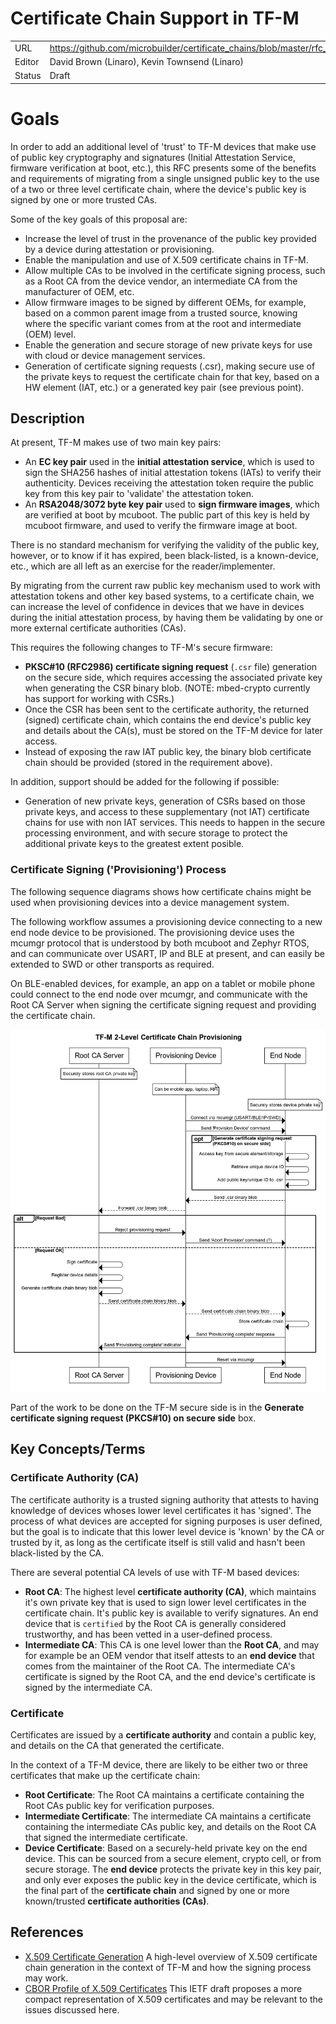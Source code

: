 # Certificate Chain Support in TF-M

|      |                                                          |
|:---- | -------------------------------------------------------- |
| URL | https://github.com/microbuilder/certificate_chains/blob/master/rfc_tfm.md |
| Editor | David Brown (Linaro), Kevin Townsend (Linaro) |
| Status | Draft |

# Goals

In order to add an additional level of 'trust' to TF-M devices that make use
of public key cryptography and signatures (Initial Attestation Service,
firmware verification at boot, etc.), this RFC presents some of the benefits
and requirements of migrating from a single unsigned public key to the use of a
two or three level certificate chain, where the device's public key is signed
by one or more trusted CAs.

Some of the key goals of this proposal are:

- Increase the level of trust in the provenance of the public key provided by
  a device during attestation or provisioning.
- Enable the manipulation and use of X.509 certificate chains in TF-M.
- Allow multiple CAs to be involved in the certificate signing process,
  such as a Root CA from the device vendor, an intermediate CA from the
  manufacturer of OEM, etc.
- Allow firmware images to be signed by different OEMs, for example, based on
  a common parent image from a trusted source, knowing where the specific
  variant comes from at the root and intermediate (OEM) level.
- Enable the generation and secure storage of new private keys for use with
  cloud or device management services.
- Generation of certificate signing requests (.csr), making secure use of the
  private keys to request the certificate chain for that key, based on a HW
  element (IAT, etc.) or a generated key pair (see previous point).

## Description

At present, TF-M makes use of two main key pairs:

- An **EC key pair** used in the **initial attestation service**, which is used
  to sign the SHA256 hashes of initial attestation tokens (IATs) to verify their
  authenticity. Devices receiving the attestation token require the public
  key from this key pair to 'validate' the attestation token.
- An **RSA2048/3072 byte key pair** used to **sign firmware images**, which are
  verified at boot by mcuboot. The public part of this key is held by
  mcuboot firmware, and used to verify the firmware image at boot.

There is no standard mechanism for verifying the validity of the public key,
however, or to know if it has expired, been black-listed, is a known-device,
etc., which are all left as an exercise for the reader/implementer.

By migrating from the current raw public key mechanism used to work with
attestation tokens and other key based systems, to a certificate chain, we
can increase the level of confidence in devices that we have in devices during
the initial attestation process, by having them be validating by one or more
external certificate authorities (CAs).

This requires the following changes to TF-M's secure firmware:

- **PKSC#10 (RFC2986) certificate signing request** (`.csr` file) generation
  on the secure side, which requires accessing the associated private key when
  generating the CSR binary blob. (NOTE: mbed-crypto currently has support for
  working with CSRs.)
- Once the CSR has been sent to the certificate authority, the returned
  (signed) certificate chain, which contains the end device's public key and
  details about the CA(s), must be stored on the TF-M device for later access.
- Instead of exposing the raw IAT public key, the binary blob certificate chain
  should be provided (stored in the requirement above).

In addition, support should be added for the following if possible:

- Generation of new private keys, generation of CSRs based on those private
  keys, and access to these supplementary (not IAT) certificate chains for
  use with non IAT services. This needs to happen in the secure processing
  environment, and with secure storage to protect the additional private keys
  to the greatest extent posible.

### Certificate Signing ('Provisioning') Process

The following sequence diagrams shows how certificate chains might be used
when provisioning devices into a device management system.

The following workflow assumes a provisioning device connecting to a new end
node device to be provisioned. The provisioning device uses the mcumgr
protocol that is understood by both mcuboot and Zephyr RTOS, and can
communicate over USART, IP and BLE at present, and can easily be extended to
SWD or other transports as required.

On BLE-enabled devices, for example, an app on a tablet or mobile phone could
connect to the end node over mcumgr, and communicate with the Root CA Server
when signing the certificate signing request and providing the certificate
chain.

![alt text][workflow-2lvl]

[workflow-2lvl]: img/workflow_2level.png

Part of the work to be done on the TF-M secure side is in the **Generate
certificate signing request (PKCS#10) on secure side** box.

## Key Concepts/Terms

### Certificate Authority (CA)

The certificate authority is a trusted signing authority that attests to having
knowledge of devices whoses lower level certificates it has 'signed'. The
process of what devices are accepted for signing purposes is user defined, but
the goal is to indicate that this lower level device is 'known' by the CA or
trusted by it, as long as the certificate itself is still valid and hasn't
been black-listed by the CA.

There are several potential CA levels of use with TF-M based devices:

- **Root CA**: The highest level **certificate authority (CA)**, which
  maintains it's own private key that is used to sign lower level certificates
  in the certificate chain. It's public key is available to verify signatures.
  An end device that is `certified` by the Root CA is generally considered
  trustworthy, and has been vetted in a user-defined process.
- **Intermediate CA**: This CA is one level lower than the **Root CA**, and
  may for example be an OEM vendor that itself attests to an **end device**
  that comes from the maintainer of the Root CA. The intermediate CA's
  certificate is signed by the Root CA, and the end device's certificate
  is signed by the intermediate CA.

### Certificate

Certificates are issued by a **certificate authority** and contain a public
key, and details on the CA that generated the certificate.

In the context of a TF-M device, there are likely to be either two or three
certificates that make up the certificate chain:

- **Root Certificate**: The Root CA maintains a certificate containing the
  Root CAs public key for verification purposes.
- **Intermediate Certificate**: The intermediate CA maintains a
  certificate containing the intermediate CAs public key, and details on the
  Root CA that signed the intermediate certificate.
- **Device Certificate**: Based on a securely-held private key on the end
  device. This can be sourced from a secure element, crypto cell, or from
  secure storage. The **end device** protects the private key in this key pair,
  and only ever exposes the public key in the device certificate, which is the
  final part of the **certificate chain** and signed by one or more
  known/trusted **certificate authorities (CAs)**.

## References

- [X.509 Certificate Generation](https://github.com/microbuilder/certificate_chains/blob/master/rfc_tfm.md)
A high-level overview of X.509 certificate chain generation in the context of
TF-M and how the signing process may work.
- [CBOR Profile of X.509 Certificates](https://datatracker.ietf.org/doc/draft-raza-ace-cbor-certificates/)
This IETF draft proposes a more compact representation of X.509 certificates
and may be relevant to the issues discussed here.
